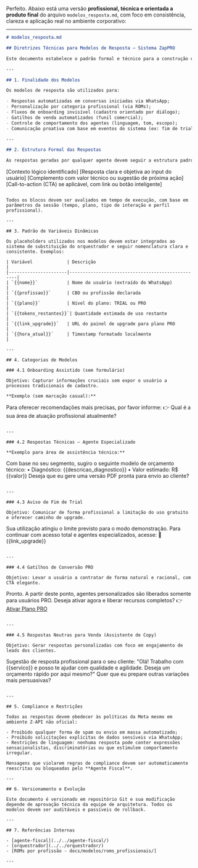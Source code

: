Perfeito. Abaixo está uma versão **profissional, técnica e orientada a produto final** do arquivo `modelos_resposta.md`, com foco em consistência, clareza e aplicação real no ambiente corporativo:

---

```markdown
# modelos_resposta.md

## Diretrizes Técnicas para Modelos de Resposta – Sistema ZapPRO

Este documento estabelece o padrão formal e técnico para a construção das respostas automatizadas utilizadas pelos agentes do sistema ZapPRO. Os modelos devem prezar por precisão, adequação contextual e linguagem profissional, considerando tanto usuários em fase de avaliação (TRIAL) quanto usuários assinantes (PRO).

---

## 1. Finalidade dos Modelos

Os modelos de resposta são utilizados para:

- Respostas automatizadas em conversas iniciadas via WhatsApp;
- Personalização por categoria profissional (via ROMs);
- Fluxos de onboarding invisível (cadastro orientado por diálogo);
- Gatilhos de venda automatizados (funil comercial);
- Controle de comportamento dos agentes (linguagem, tom, escopo);
- Comunicação proativa com base em eventos do sistema (ex: fim de trial, aviso de limites).

---

## 2. Estrutura Formal das Respostas

As respostas geradas por qualquer agente devem seguir a estrutura padronizada abaixo, salvo exceções justificadas tecnicamente:

```

\[Contexto lógico identificado]
\[Resposta clara e objetiva ao input do usuário]
\[Complemento com valor técnico ou sugestão de próxima ação]
\[Call-to-action (CTA) se aplicável, com link ou botão inteligente]

```

Todos os blocos devem ser avaliados em tempo de execução, com base em parâmetros da sessão (tempo, plano, tipo de interação e perfil profissional).

---

## 3. Padrão de Variáveis Dinâmicas

Os placeholders utilizados nos modelos devem estar integrados ao sistema de substituição do orquestrador e seguir nomenclatura clara e consistente. Exemplos:

| Variável             | Descrição                                        |
|----------------------|--------------------------------------------------|
| `{{nome}}`           | Nome do usuário (extraído do WhatsApp)           |
| `{{profissao}}`      | CBO ou profissão declarada                       |
| `{{plano}}`          | Nível do plano: TRIAL ou PRO                     |
| `{{tokens_restantes}}`| Quantidade estimada de uso restante              |
| `{{link_upgrade}}`   | URL do painel de upgrade para plano PRO          |
| `{{hora_atual}}`     | Timestamp formatado localmente                   |

---

## 4. Categorias de Modelos

### 4.1 Onboarding Assistido (sem formulário)

Objetivo: Capturar informações cruciais sem expor o usuário a processos tradicionais de cadastro.

**Exemplo (sem marcação casual):**
```

Para oferecer recomendações mais precisas, por favor informe:
👉 Qual é a sua área de atuação profissional atualmente?

```

---

### 4.2 Respostas Técnicas – Agente Especializado

**Exemplo para área de assistência técnica:**
```

Com base no seu segmento, sugiro o seguinte modelo de orçamento técnico:
• Diagnóstico: {{descricao\_diagnostico}}
• Valor estimado: R\$ {{valor}}
Deseja que eu gere uma versão PDF pronta para envio ao cliente?

```

---

### 4.3 Aviso de Fim de Trial

Objetivo: Comunicar de forma profissional a limitação do uso gratuito e oferecer caminho de upgrade.

```

Sua utilização atingiu o limite previsto para o modo demonstração.
Para continuar com acesso total e agentes especializados, acesse:
🔗 {{link\_upgrade}}

```

---

### 4.4 Gatilhos de Conversão PRO

Objetivo: Levar o usuário a contratar de forma natural e racional, com CTA elegante.

```

Pronto. A partir deste ponto, agentes personalizados são liberados somente para usuários PRO.
Deseja ativar agora e liberar recursos completos?
👉 [Ativar Plano PRO]({{link_upgrade}})

```

---

### 4.5 Respostas Neutras para Venda (Assistente de Copy)

Objetivo: Gerar respostas personalizadas com foco em engajamento de leads dos clientes.

```

Sugestão de resposta profissional para o seu cliente:
"Olá! Trabalho com {{servico}} e posso te ajudar com qualidade e agilidade. Deseja um orçamento rápido por aqui mesmo?"
Quer que eu prepare outras variações mais persuasivas?

```

---

## 5. Compliance e Restrições

Todas as respostas devem obedecer às políticas da Meta mesmo em ambiente Z-API não oficial:

- Proibido qualquer forma de spam ou envio em massa automatizado;
- Proibido solicitações explícitas de dados sensíveis via WhatsApp;
- Restrições de linguagem: nenhuma resposta pode conter expressões sensacionalistas, discriminatórias ou que estimulem comportamento irregular.

Mensagens que violarem regras de compliance devem ser automaticamente reescritas ou bloqueadas pelo **Agente Fiscal**.

---

## 6. Versionamento e Evolução

Este documento é versionado em repositório Git e sua modificação depende de aprovação técnica da equipe de arquitetura. Todos os modelos devem ser auditáveis e passíveis de rollback.

---

## 7. Referências Internas

- [agente-fiscal](../../agente-fiscal/)
- [orquestrador](../../orquestrador/)
- [ROMs por profissão - docs/modelos/roms_profissionais/]

---
